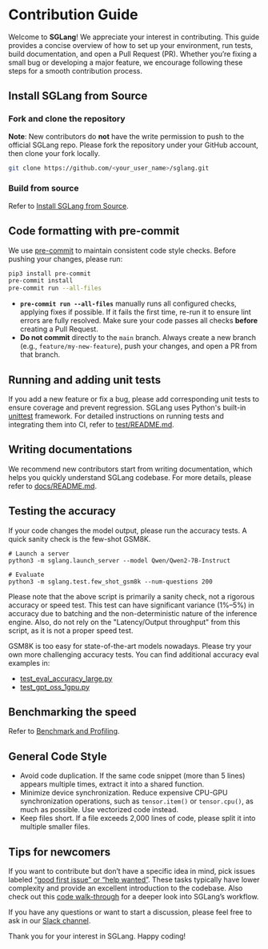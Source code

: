# Contribution Guide

Welcome to **SGLang**! We appreciate your interest in contributing. This guide provides a concise overview of how to set up your environment, run tests, build documentation, and open a Pull Request (PR). Whether you’re fixing a small bug or developing a major feature, we encourage following these steps for a smooth contribution process.

## Install SGLang from Source

### Fork and clone the repository

**Note**: New contributors do **not** have the write permission to push to the official SGLang repo. Please fork the repository under your GitHub account, then clone your fork locally.

```bash
git clone https://github.com/<your_user_name>/sglang.git
```

### Build from source

Refer to [Install SGLang from Source](../get_started/install.md#method-2-from-source).

## Code formatting with pre-commit

We use [pre-commit](https://pre-commit.com/) to maintain consistent code style checks. Before pushing your changes, please run:

```bash
pip3 install pre-commit
pre-commit install
pre-commit run --all-files
```

- **`pre-commit run --all-files`** manually runs all configured checks, applying fixes if possible. If it fails the first time, re-run it to ensure lint errors are fully resolved. Make sure your code passes all checks **before** creating a Pull Request.
- **Do not commit** directly to the `main` branch. Always create a new branch (e.g., `feature/my-new-feature`), push your changes, and open a PR from that branch.

## Running and adding unit tests

If you add a new feature or fix a bug, please add corresponding unit tests to ensure coverage and prevent regression.
SGLang uses Python's built-in [unittest](https://docs.python.org/3/library/unittest.html) framework.
For detailed instructions on running tests and integrating them into CI, refer to [test/README.md](https://github.com/sgl-project/sglang/tree/main/test/README.md).

## Writing documentations

We recommend new contributors start from writing documentation, which helps you quickly understand SGLang codebase.
For more details, please refer to [docs/README.md](https://github.com/sgl-project/sglang/tree/main/docs/README.md).

## Testing the accuracy
If your code changes the model output, please run the accuracy tests. A quick sanity check is the few-shot GSM8K.

```
# Launch a server
python3 -m sglang.launch_server --model Qwen/Qwen2-7B-Instruct

# Evaluate
python3 -m sglang.test.few_shot_gsm8k --num-questions 200
```

Please note that the above script is primarily a sanity check, not a rigorous accuracy or speed test.
This test can have significant variance (1%–5%) in accuracy due to batching and the non-deterministic nature of the inference engine.
Also, do not rely on the "Latency/Output throughput" from this script, as it is not a proper speed test.

GSM8K is too easy for state-of-the-art models nowadays. Please try your own more challenging accuracy tests.
You can find additional accuracy eval examples in:
- [test_eval_accuracy_large.py](https://github.com/sgl-project/sglang/blob/main/test/srt/test_eval_accuracy_large.py)
- [test_gpt_oss_1gpu.py](https://github.com/sgl-project/sglang/blob/main/test/srt/test_gpt_oss_1gpu.py)

## Benchmarking the speed
Refer to [Benchmark and Profiling](../developer_guide/benchmark_and_profiling.md).

## General Code Style
- Avoid code duplication. If the same code snippet (more than 5 lines) appears multiple times, extract it into a shared function.
- Minimize device synchronization. Reduce expensive CPU-GPU synchronization operations, such as `tensor.item()` or `tensor.cpu()`, as much as possible. Use vectorized code instead.
- Keep files short. If a file exceeds 2,000 lines of code, please split it into multiple smaller files.

## Tips for newcomers

If you want to contribute but don’t have a specific idea in mind, pick issues labeled [“good first issue” or “help wanted”](https://github.com/sgl-project/sglang/issues?q=is%3Aissue+label%3A%22good+first+issue%22%2C%22help+wanted%22). These tasks typically have lower complexity and provide an excellent introduction to the codebase. Also check out this [code walk-through](https://github.com/zhaochenyang20/Awesome-ML-SYS-Tutorial/tree/main/sglang/code-walk-through) for a deeper look into SGLang’s workflow.

If you have any questions or want to start a discussion, please feel free to ask in our [Slack channel](https://slack.sglang.ai).

Thank you for your interest in SGLang. Happy coding!
